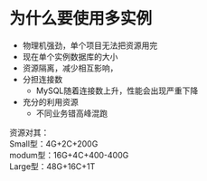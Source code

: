 # 为什么要使用多实例

- 物理机强劲，单个项目无法把资源用完
- 现在单个实例数据库的大小
- 资源隔离，减少相互影响，
- 分担连接数
	- MySQL随着连接数上升，性能会出现严重下降
- 充分的利用资源
	- 不同业务错高峰混跑

资源对其：  
Small型：4G+2C+200G  
modum型：16G+4C+400-400G  
Large型：48G+16C+1T  
